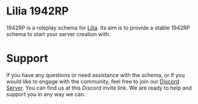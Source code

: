# Lilia 1942RP
 
1942RP is a roleplay schema for [Lilia](https://github.com/Lilia-Framework/Lilia). Its aim is to provide a stable 1942RP schema to start your server creation with.

# Support

If you have any questions or need assistance with the schema, or if you would like to engage with the community, feel free to join our [Discord Server](https://discord.gg/52MSnh39vw). You can find us at this Discord invite link. We are ready to help and support you in any way we can.
